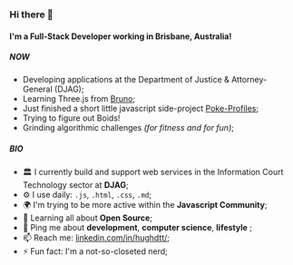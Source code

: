 ### Hi there 👋

#### I'm a Full-Stack Developer working in Brisbane, Australia!

##### NOW

- Developing applications at the Department of Justice & Attorney-General (DJAG);
- Learning Three.js from [Bruno](https://threejs-journey.xyz/);
- Just finished a short little javascript side-project [Poke-Profiles](https://github.com/hughdtt/poke-profiles);
- Trying to figure out Boids!
- Grinding algorithmic challenges *(for fitness and for fun)*;

##### BIO

- 🏛️ I currently build and support web services in the Information Court Technology sector at **DJAG**;
- ⚙️ I use daily: `.js`, `.html`, `.css`, `.md`;
- 🌍 I'm trying to be more active within the **Javascript Community**;
- 🌱 Learning all about **Open Source**;
- 💬 Ping me about **development**, **computer science**, **lifestyle** ;
- 📫 Reach me: [linkedin.com/in/hughdtt/](https://www.linkedin.com/in/hughdtt/);
- ⚡️ Fun fact: I'm a not-so-closeted nerd;


